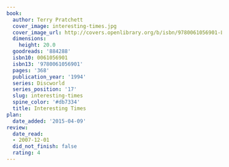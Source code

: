 ```yaml
---
book:
  author: Terry Pratchett
  cover_image: interesting-times.jpg
  cover_image_url: http://covers.openlibrary.org/b/isbn/9780061056901-L.jpg
  dimensions:
    height: 20.0
  goodreads: '884288'
  isbn10: 0061056901
  isbn13: '9780061056901'
  pages: '368'
  publication_year: '1994'
  series: Discworld
  series_position: '17'
  slug: interesting-times
  spine_color: '#db7334'
  title: Interesting Times
plan:
  date_added: '2015-04-09'
review:
  date_read:
  - 2007-12-01
  did_not_finish: false
  rating: 4
---
```

